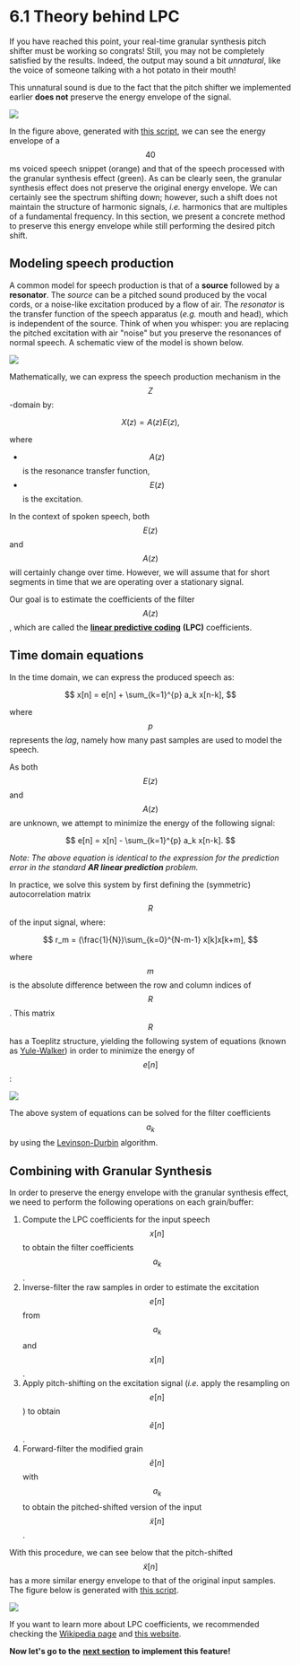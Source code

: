 # 6.1 Theory behind LPC

If you have reached this point, your real-time granular synthesis pitch shifter must be working so congrats! Still, you may not be completely satisfied by the results. Indeed, the output may sound a bit _unnatural_, like the voice of someone talking with a hot potato in their mouth!

This unnatural sound is due to the fact that the pitch shifter we implemented earlier **does not** preserve the energy envelope of the signal.

![](../.gitbook/assets/energy_problem.png)

In the figure above, generated with [this script](https://github.com/LCAV/dsp-labs/blob/master/scripts/linear_prediction/compare_spectrum.py), we can see the energy envelope of a $$40$$ ms voiced speech snippet \(orange\) and that of the speech processed with the granular synthesis effect \(green\). As can be clearly seen, the granular synthesis effect does not preserve the original energy envelope. We can certainly see the spectrum shifting down; however, such a shift does not maintain the structure of harmonic signals, _i.e._ harmonics that are multiples of a fundamental frequency. In this section, we present a concrete method to preserve this energy envelope while still performing the desired pitch shift.

## Modeling speech production

A common model for speech production is that of a **source** followed by a **resonator**. The _source_ can be a pitched sound produced by the vocal cords, or a noise-like excitation produced by a flow of air. The _resonator_ is the transfer function of the speech apparatus \(_e.g._ mouth and head\), which is independent of the source. Think of when you whisper: you are replacing the pitched excitation with air "noise" but you preserve the resonances of normal speech. A schematic view of the model is shown below.

![](../.gitbook/assets/lpc.jpg)

Mathematically, we can express the speech production mechanism in the $$Z$$-domain by:

$$
X(z) = A(z)E(z),
$$

where

* $$A(z)$$ is the resonance transfer function,
* $$E(z)$$ is the excitation.

In the context of spoken speech, both $$E(z)$$ and $$A(z)$$ will certainly change over time. However, we will assume that for short segments in time that we are operating over a stationary signal.

Our goal is to estimate the coefficients of the filter $$A(z)$$, which are called the [**linear predictive coding**](https://en.wikipedia.org/wiki/Linear_predictive_coding) **\(LPC\)** coefficients.

## Time domain equations

In the time domain, we can express the produced speech as:

$$
x[n] = e[n] + \sum_{k=1}^{p} a_k x[n-k],
$$

where $$p$$ represents the _lag_, namely how many past samples are used to model the speech.

As both $$E(z)$$ and $$A(z)$$ are unknown, we attempt to minimize the energy of the following signal:

$$
e[n] = x[n] - \sum_{k=1}^{p} a_k x[n-k].
$$

_Note: The above equation is identical to the expression for the prediction error in the standard **AR linear prediction** problem._

In practice, we solve this system by first defining the \(symmetric\) autocorrelation matrix $$R$$ of the input signal, where:

$$
r_m = (\frac{1}{N})\sum_{k=0}^{N-m-1} x[k]x[k+m],
$$

where $$m$$ is the absolute difference between the row and column indices of $$R$$. This matrix $$R$$ has a Toeplitz structure, yielding the following system of equations \(known as [Yule-Walker](https://en.wikipedia.org/wiki/Autoregressive_model#Yule%E2%80%93Walker_equations)\) in order to minimize the energy of $$e[n]$$:

![](../.gitbook/assets/equation_system.png)

The above system of equations can be solved for the filter coefficients $$a_k$$ by using the [Levinson-Durbin](https://en.wikipedia.org/wiki/Levinson_recursion) algorithm.

## Combining with Granular Synthesis

In order to preserve the energy envelope with the granular synthesis effect, we need to perform the following operations on each grain/buffer:

1. Compute the LPC coefficients for the input speech $$x[n]$$ to obtain the filter coefficients $$a_k$$.
2. Inverse-filter the raw samples in order to estimate the excitation $$e[n]$$ from $$a_k$$ and $$x[n]$$.
3. Apply pitch-shifting on the excitation signal \(_i.e._ apply the resampling on $$e[n]$$\) to obtain $$\tilde{e}[n]$$.
4. Forward-filter the modified grain $$\tilde{e}[n]$$ with $$a_k$$ to obtain the pitched-shifted version of the input $$\tilde{x}[n]$$.

With this procedure, we can see below that the pitch-shifted $$\tilde{x}[n]$$ has a more similar energy envelope to that of the original input samples. The figure below is generated with [this script](https://github.com/LCAV/dsp-labs/blob/master/scripts/linear_prediction/compare_spectrum_lpc.py).

![](../.gitbook/assets/energy_gs_lpc.png)

If you want to learn more about LPC coefficients, we recommended checking the [Wikipedia page](https://en.wikipedia.org/wiki/Linear_predictive_coding) and [this website](https://www.dsprelated.com/freebooks/pasp/Linear_Predictive_Coding_Speech.html).

**Now let's go to the** [**next section**](implementation.md) **to implement this feature!**

